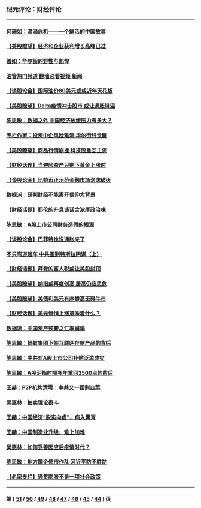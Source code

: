 ### 纪元评论：财经评论
---
#### [何珊如：滴滴危机——一个鲜活的中国故事](../../pages/nsc1026/n13151962.md?08200330) 
#### [【美股瞭望】经济和企业获利增长高峰已过](../../pages/nsc1026/n13134466.md?08200330) 
#### [善如：华尔街的野性与彪悍](../../pages/nsc1026/n13112664.md?08200330) 
#### [油管热门频道 翻墙必看视频 新闻](ok?08200330)
#### [【谈股论金】国际油价80美元或成近年天花板](../../pages/nsc1026/n13108524.md?08200330) 
#### [【美股瞭望】Delta疫情冲击股市 或让通胀降温](../../pages/nsc1026/n13100297.md?08200330) 
#### [陈思敏：数据之外 中国经济放缓压力有多大？](../../pages/nsc1026/n13085576.md?08200330) 
#### [专栏作家：投资中企风险难测 华尔街终觉醒](../../pages/nsc1026/n13079366.md?08200330) 
#### [【美股瞭望】商品行情崩挫 科技股重回主流](../../pages/nsc1026/n13029798.md?08200330) 
#### [【财经话题】当避险资产只剩下黄金上涨时](../../pages/nsc1026/n12975626.md?08200330) 
#### [【谈股论金】比特币正示范金融市场泡沫破灭](../../pages/nsc1026/n12961769.md?08200330) 
#### [数据派：研判财经不能离开信仰大背景](../../pages/nsc1026/n12932684.md?08200330) 
#### [【财经话题】耶伦的升息谈话含浓厚政治味](../../pages/nsc1026/n12927299.md?08200330) 
#### [陈思敏：A股上市公司财务造假的根源](../../pages/nsc1026/n11229323.md?08200330) 
#### [【谈股论金】巴菲特也说通胀来了](../../pages/nsc1026/n12922463.md?08200330) 
#### [不只弯道超车 中共围剿特斯拉阴谋（上）](../../pages/nsc1026/n12919595.md?08200330) 
#### [【财经话题】拜登的富人税或让美股封顶](../../pages/nsc1026/n12899125.md?08200330) 
#### [【美股瞭望】纳指或再度创高 居高仍应思危](../../pages/nsc1026/n12878350.md?08200330) 
#### [【美股瞭望】美债和美元有序攀高无碍牛市](../../pages/nsc1026/n12844459.md?08200330) 
#### [【财经话题】美元悄悄上涨意味着什么？](../../pages/nsc1026/n12798222.md?08200330) 
#### [数据派：中国资产预警之汇率崩塌](../../pages/nsc1026/n12774242.md?08200330) 
#### [陈思敏：蚂蚁集团下架互联网存款产品的背后](../../pages/nsc1026/n12719862.md?08200330) 
#### [陈思敏：中共对A股上市公司补贴泛滥成灾](../../pages/nsc1026/n12713263.md?08200330) 
#### [陈思敏：A股沪指时隔多年重回3500点的背后](../../pages/nsc1026/n12675538.md?08200330) 
#### [王赫：P2P机构清零：中共又一茬割韭菜](../../pages/nsc1026/n12614544.md?08200330) 
#### [吴惠林：拍卖理论泰斗](../../pages/nsc1026/n12591360.md?08200330) 
#### [王赫：中国经济“脱实向虚”，病入膏肓](../../pages/nsc1026/n12564946.md?08200330) 
#### [王赫：中国制造业升级，难上加难](../../pages/nsc1026/n12559461.md?08200330) 
#### [吴惠林：如何妥善因应后疫情时代？](../../pages/nsc1026/n12553885.md?08200330) 
#### [陈思敏：地方国企债市作乱 习近平防不胜防](../../pages/nsc1026/n12553384.md?08200330) 
#### [【名家专栏】通货膨胀不是一项社会政策](../../pages/nsc1026/n12528711.md?08200330) 

---
#### 第 [ [51](./51.md?08200330) / [50](./50.md?08200330) / [49](./49.md?08200330) / [48](./48.md?08200330) / [47](./47.md?08200330) / [46](./46.md?08200330) / [45](./45.md?08200330) / [44](./44.md?08200330) ] 页
